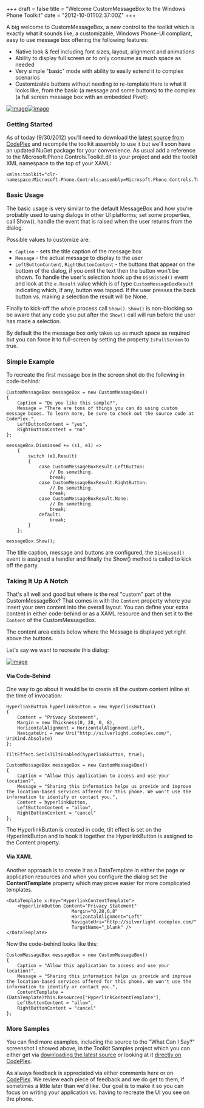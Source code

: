 +++
draft = false
title = "Welcome CustomMessageBox to the Windows Phone Toolkit"
date = "2012-10-01T02:37:00Z"
+++

A big welcome to CustomMessageBox, a new control to the toolkit which is exactly what it sounds like, a customizable, Windows Phone-UI compliant, easy to use message box offering the following features:

*   Native look & feel including font sizes, layout, alignment and animations
*   Ability to display full screen or to only consume as much space as needed
*   Very simple "basic" mode with ability to easily extend it to complex scenarios
*   Customizable buttons without needing to re-template
Here is what it looks like, from the basic (a message and some buttons) to the complex (a full screen message box with an embedded Pivot):

[![image](http://shawnoster.blog.s3.amazonaws.com/content/image_thumb_10.png "image")](http://shawnoster.blog.s3.amazonaws.com/content/image_10.png)[![image](http://shawnoster.blog.s3.amazonaws.com/content/image_thumb_11.png "image")](http://shawnoster.blog.s3.amazonaws.com/content/image_11.png)

### Getting Started

As of today (9/30/2012) you'll need to download the [latest source from CodePlex](http://silverlight.codeplex.com/) and recompile the toolkit assembly to use it but we'll soon have an updated NuGet package for your convenience.  As usual add a reference to the Microsoft.Phone.Controls.Toolkit.dll to your project and add the toolkit XML namespace to the top of your XAML:

```
xmlns:toolkit="clr-namespace:Microsoft.Phone.Controls;assembly=Microsoft.Phone.Controls.Toolkit"
```

### Basic Usage

The basic usage is very similar to the default MessageBox and how you're probably used to using dialogs in other UI platforms; set some properties, call Show(), handle the event that is raised when the user returns from the dialog.

Possible values to customize are:

* `Caption` - sets the title caption of the message box
* `Message` - the actual message to display to the user
* `LeftButtonContent`, `RightButtonContent` - the buttons that appear on the bottom of the dialog, if you omit the text then the button won't be shown.
To handle the user's selection hook up the `Dismissed()` event and look at the `e.Result` value which is of type `CustomMessageBoxResult` indicating which, if any, button was tapped.  If the user presses the back button vs. making a selection the result will be None.

Finally to kick-off the whole process call `Show()`. `Show()` is non-blocking so be aware that any code you put after the `Show()` call will run before the user has made a selection.

By default the the message box only takes up as much space as required but you can force it to full-screen by setting the property `IsFullScreen` to true.

### Simple Example

To recreate the first message box in the screen shot do the following in code-behind:

```
CustomMessageBox messageBox = new CustomMessageBox()
{
    Caption = "Do you like this sample?",
    Message = "There are tons of things you can do using custom message boxes. To learn more, be sure to check out the source code at CodePlex.",
    LeftButtonContent = "yes",
    RightButtonContent = "no"
};

messageBox.Dismissed += (s1, e1) =>
    {
        switch (e1.Result)
        {
            case CustomMessageBoxResult.LeftButton:
                // Do something.
                break;
            case CustomMessageBoxResult.RightButton:
                // Do something.
                break;
            case CustomMessageBoxResult.None:
                // Do something.
                break;
            default:
                break;
        }
    };

messageBox.Show();
```

The title caption, message and buttons are configured, the `Dismissed()` event is assigned a handler and finally the Show() method is called to kick off the party.

### Taking It Up A Notch

That's all well and good but where is the real "custom" part of the CustomMessageBox?  That comes in with the `Content` property where you insert your own content into the overall layout.  You can define your extra content in either code-behind or as a XAML resource and then set it to the `Content` of the CustomMessageBox.

The content area exists below where the Message is displayed yet right above the buttons.

Let's say we want to recreate this dialog:

[![image](http://shawnoster.blog.s3.amazonaws.com/content/image_thumb_12.png "image")](http://shawnoster.blog.s3.amazonaws.com/content/image_12.png)

#### Via Code-Behind

One way to go about it would be to create all the custom content inline at the time of invocation:

```
HyperlinkButton hyperlinkButton = new HyperlinkButton()
{
    Content = "Privacy Statement",
    Margin = new Thickness(0, 28, 0, 8),
    HorizontalAlignment = HorizontalAlignment.Left,
    NavigateUri = new Uri("http://silverlight.codeplex.com/", UriKind.Absolute)
};

TiltEffect.SetIsTiltEnabled(hyperlinkButton, true);

CustomMessageBox messageBox = new CustomMessageBox()
{
    Caption = "Allow this application to access and use your location?",
    Message = "Sharing this information helps us provide and improve the location-based services offered for this phone. We won't use the information to identify or contact you.",
    Content = hyperlinkButton,
    LeftButtonContent = "allow",
    RightButtonContent = "cancel"
};
```

The HyperlinkButton is created in code, tilt effect is set on the HyperlinkButton and to hook it together the HyperlinkButton is assigned to the Content property.

#### Via XAML

Another approach is to create it as a DataTemplate in either the page or application resources and when you configure the dialog set the **ContentTemplate** property which may prove easier for more complicated templates.

```
<DataTemplate x:Key="HyperlinkContentTemplate">
    <HyperlinkButton Content="Privacy Statement"
                        Margin="0,28,0,8"
                        HorizontalAlignment="Left"
                        NavigateUri="http://silverlight.codeplex.com/"
                        TargetName="_blank" />
</DataTemplate>
```

Now the code-behind looks like this:

```
CustomMessageBox messageBox = new CustomMessageBox()
{
    Caption = "Allow this application to access and use your location?",
    Message = "Sharing this information helps us provide and improve the location-based services offered for this phone. We won't use the information to identify or contact you.",
    ContentTemplate = (DataTemplate)this.Resources["HyperlinkContentTemplate"],
    LeftButtonContent = "allow",
    RightButtonContent = "cancel"
};
```

### More Samples

You can find more examples, including the source to the "What Can I Say?" screenshot I showed above, in the Toolkit Samples project which you can either get via [downloading the latest source](http://silverlight.codeplex.com/SourceControl/changeset/view/79895#) or looking at it [directly on CodePlex](http://silverlight.codeplex.com/SourceControl/changeset/view/79895#1899866).

As always feedback is appreciated via either comments here or on [CodePlex](http://silverlight.codeplex.com/).  We review each piece of feedback and we do get to them, if sometimes a little later than we'd like.  Our goal is to make it so you can focus on writing your application vs. having to recreate the UI you see on the phone.

